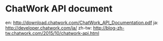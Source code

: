 ChatWork API document
===
en: http://download.chatwork.com/ChatWork_API_Documentation.pdf
ja: http://developer.chatwork.com/ja/
zh-tw: http://blog-zh-tw.chatwork.com/2015/10/chatwork-api.html
